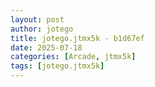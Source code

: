 ```yaml
---
layout: post
author: jotego
title: jotego.jtmx5k - b1d67ef
date: 2025-07-18
categories: [Arcade, jtmx5k]
tags: [jotego.jtmx5k]
---
```


